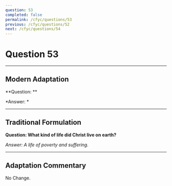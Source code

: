 ```yaml
---
question: 53
completed: false
permalink: /cfyc/questions/53
previous: /cfyc/questions/52
next: /cfyc/questions/54
---
```

# Question 53

---
## Modern Adaptation
**Question: **

*Answer: *

---
## Traditional Formulation
**Question: What kind of life did Christ live on earth?**

*Answer: A life of poverty and suffering.*

---
## Adaptation Commentary
No Change.